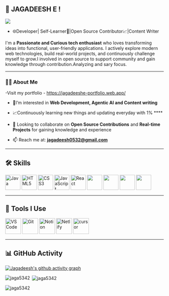 ## 👋 JAGADEESH E !
<img src="https://readme-typing-svg.demolab.com/?lines=Hello,+I+am+E.Jagadeesh;Web+Developer;Open+Source+Enthusiast;content+writer&center=true&width=400&height=60" />


- 🌐Developer| Self-Learner🚀|Open Source Contributor📈|Content Writer 

I'm a **Passionate and Curious tech enthusiast** who loves transforming ideas into functional, user-friendly applications. I actively explore modern web technologies, build real-world projects, and continuously challenge myself to grow.I involved in open source to support community and gain knowledge through contribution.Analyzing and sary focus.

---

### 👨‍💻 About Me
-Visit my portfolio - https://jagadeeshe-portfolio.web.app/ 

- 📌I’m interested in **Web Development, Agentic AI and Content writing**  
- 📈Continuously learning new things and updating everyday with 1% ****  
- 🤝 Looking to collaborate on **Open Source Contributions** and **Real-time Projects**  for gaining knowledge and experience

- 📫 Reach me at: **jagadeesh0532@gmail.com**

---

## 🛠️ Skills

<p>
  <img width="48" height="48" src="https://img.icons8.com/color/48/java-coffee-cup-logo--v1.png" alt="Java"/>
  <img width="48" height="48" src="https://img.icons8.com/color/48/html-5--v1.png" alt="HTML5"/>
  <img width="48" height="48" src="https://img.icons8.com/color/48/css3.png" alt="CSS3"/>
  <img width="48" height="48" src="https://img.icons8.com/color/48/javascript--v1.png" alt="JavaScript"/>
  <img width="48" height="48" src="https://img.icons8.com/external-tal-revivo-color-tal-revivo/48/external-react-a-javascript-library-for-building-user-interfaces-logo-color-tal-revivo.png" alt="React"/>
  <img width="48" height="48" src="https://img.icons8.com/?size=100&id=hsPbhkOH4FMe&format=png&color=000000" />
  <img width="48" height="48" src="https://img.icons8.com/?size=100&id=SDVmtZ6VBGXt&format=png&color=000000" />
  <img width="48" height="48" src="https://img.icons8.com/?size=100&id=jD-fJzVguBmw&format=png&color=000000" />
  <img width="48" height="48" src="https://img.icons8.com/?size=100&id=4PiNHtUJVbLs&format=png&color=000000" />

</p>

---

## 🧰 Tools I Use

<p>
  <img height="50" width="50" src="https://img.icons8.com/color/48/000000/visual-studio-code-2019.png" alt="VS Code"/>
  <img height="50" width="50" src="https://img.icons8.com/color/50/000000/git.png" alt="Git"/>
  <img height="50" src="https://img.icons8.com/color/480/null/notion--v1.png" alt="Notion"/>
  <img height="50" src="https://img.shields.io/badge/Netlify-00C7B7?style=for-the-badge&logo=netlify&logoColor=white" alt="Netlify"/>
  <img height="50" src="https://img.icons8.com/?size=100&id=Kwms9QBiZhG2&format=png&color=000000" alt="cursor"/>

  

---

## 📊 GitHub Activity

[![Jagadeesh's github activity graph](https://github-readme-activity-graph.vercel.app/graph?username=Jaga5342&bg_color=ffcfe9&color=9e4c98&line=9e4c98&point=403d3d&area=true&hide_border=true)](https://github.com/ashutosh00710/github-readme-activity-graph)

<!---
Jaga5342/Jaga5342 is a ✨ special ✨ repository because its `README.md` (this file) appears on your GitHub profile.
You can click the Preview link to take a look at your changes.
--->


<p><img align="left" src="https://github-readme-stats.vercel.app/api/top-langs?username=jaga5342&show_icons=true&locale=en&layout=compact" alt="jaga5342" /></p>

<p>&nbsp;<img align="center" src="https://github-readme-stats.vercel.app/api?username=jaga5342&show_icons=true&locale=en" alt="jaga5342" /></p>

<p><img align="center" src="https://github-readme-streak-stats.herokuapp.com/?user=jaga5342&" alt="jaga5342" /></p>